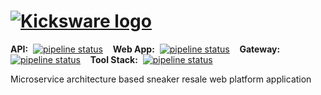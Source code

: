 # [![Kicksware logo][]][Kicksware]

**API:** &nbsp;[![pipeline status](https://ci.kicksware.com/kicksware/api/badges/master/pipeline.svg)](https://ci.kicksware.com/kicksware/api/-/commits/master)&nbsp;&nbsp;&nbsp;
**Web App:** &nbsp;[![pipeline status](https://ci.kicksware.com/kicksware/web-app/badges/master/pipeline.svg)](https://ci.kicksware.com/kicksware/web-app/-/commits/master)&nbsp;&nbsp;&nbsp;
**Gateway:** &nbsp;[![pipeline status](https://ci.kicksware.com/kicksware/gateway/badges/master/pipeline.svg)](https://ci.kicksware.com/kicksware/gateway/-/commits/master)&nbsp;&nbsp;&nbsp;
**Tool Stack:** &nbsp;[![pipeline status](https://ci.kicksware.com/kicksware/tool-stack/badges/master/pipeline.svg)](https://ci.kicksware.com/kicksware/tool-stack/-/commits/master)&nbsp;&nbsp;&nbsp;

Microservice architecture based sneaker resale web platform application



[Kicksware logo]: https://ci.kicksware.com/kicksware/kicksware-platform/-/raw/master/kicsware-badge.png
[Kicksware]: https://kicksware.com
